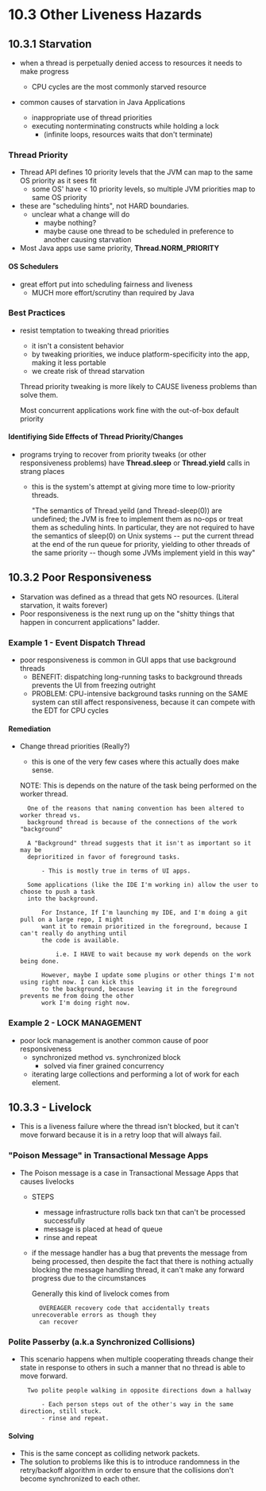 # 10.3 Other Liveness Hazards

## 10.3.1 Starvation
- when a thread is perpetually denied access to resources it needs to 
make progress
    - CPU cycles are the most commonly starved resource


- common causes of starvation in Java Applications
    - inappropriate use of thread priorities
    - executing nonterminating constructs while holding a lock
        - (infinite loops, resources waits that don't terminate)
        
### Thread Priority
- Thread API defines 10 priority levels that the JVM can map to the same OS priority as it sees fit
    - some OS' have < 10 priority levels, so multiple JVM priorities map to same OS priority
- these are "scheduling hints", not HARD boundaries.
    - unclear what a change will do
        - maybe nothing?
        - maybe cause one thread to be scheduled in preference to another causing starvation
- Most Java apps use same priority, **Thread.NORM_PRIORITY**

    
#### OS Schedulers 
- great effort put into scheduling fairness and liveness
    - MUCH more effort/scrutiny than required by Java
    
### Best Practices
- resist temptation to tweaking thread priorities
    - it isn't a consistent behavior
    - by tweaking priorities, we induce platform-specificity into the app, making it less portable
    - we create risk of thread starvation
    
    
    Thread priority tweaking is more likely to CAUSE liveness problems than solve them. 
    
    Most concurrent applications work fine with the out-of-box default priority
    
#### Identifiying Side Effects of Thread Priority/Changes
- programs trying to recover from priority tweaks (or other responsiveness problems) have 
**Thread.sleep** or **Thread.yield** calls in strang places
    - this is the system's attempt at giving more time to low-priority threads.

    
        "The semantics of Thread.yeild (and Thread-sleep(0)) are undefined; the JVM is free 
        to implement them as no-ops or treat them as scheduling hints. In particular, they are not
        required to have the semantics of sleep(0) on Unix systems -- put the current thread at the
        end of the run queue for priority, yielding to other threads of the same priority -- though
        some JVMs implement yield in this way"

    
## 10.3.2 Poor Responsiveness
- Starvation was defined as a thread that gets NO resources. (Literal starvation, it waits forever)
- Poor responsiveness is the next rung up on the "shitty things that happen in concurrent applications"
ladder.

### Example 1 - Event Dispatch Thread
- poor responsiveness is common in GUI apps that use background threads
    - BENEFIT: dispatching long-running tasks to background threads prevents the UI from freezing outright
    - PROBLEM: CPU-intensive background tasks running on the SAME system can still affect responsiveness,
               because it can compete with the EDT for CPU cycles
               
#### Remediation
- Change thread priorities (Really?)
    - this is one of the very few cases where this actually does make sense.
   
    
    NOTE: This is depends on the nature of the task being performed on the worker 
          thread. 
    
        One of the reasons that naming convention has been altered to worker thread vs. 
        background thread is because of the connections of the work "background"
        
        A "Background" thread suggests that it isn't as important so it may be 
        deprioritized in favor of foreground tasks. 
        
            - This is mostly true in terms of UI apps. 
            
        Some applications (like the IDE I'm working in) allow the user to choose to push a task 
        into the background. 
        
            For Instance, If I'm launching my IDE, and I'm doing a git pull on a large repo, I might
            want it to remain prioritized in the foreground, because I can't really do anything until
            the code is available. 
            
                i.e. I HAVE to wait because my work depends on the work being done. 
                
            However, maybe I update some plugins or other things I'm not using right now. I can kick this
            to the background, because leaving it in the foreground prevents me from doing the other
            work I'm doing right now. 
   
### Example 2 - LOCK MANAGEMENT
- poor lock management is another common cause of poor responsiveness
    - synchronized method vs. synchronized block
        - solved via finer grained concurrency
    - iterating large collections and performing a lot of work for each element. 
        

## 10.3.3 - Livelock
- This is a liveness failure where the thread isn't blocked, but it can't move forward because it
is in a retry loop that will always fail. 

### "Poison Message" in Transactional Message Apps
- The Poison message is a case in Transactional Message Apps that causes livelocks
    -  STEPS
        - message infrastructure rolls back txn that can't be processed successfully
        - message is placed at head of queue
        - rinse and repeat
    - if the message handler has a bug that prevents the message from being processed, then
    despite the fact that there is nothing actually blocking the message handling thread, it
    can't make any forward progress due to the circumstances
    
        
        Generally this kind of livelock comes from
        
            OVEREAGER recovery code that accidentally treats unrecoverable errors as though they
            can recover
            

### Polite Passerby (a.k.a Synchronized Collisions)
- This scenario happens when multiple cooperating threads change their state in response to others
in such a manner that no thread is able to move forward. 


        Two polite people walking in opposite directions down a hallway
        
            - Each person steps out of the other's way in the same direction, still stuck. 
            - rinse and repeat.

#### Solving
- This is the same concept as colliding network packets. 
- The solution to problems like this is to introduce randomness in the retry/backoff algorithm in 
order to ensure that the collisions don't become synchronized to each other.